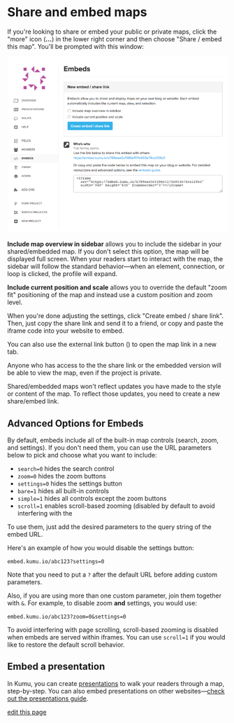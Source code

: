 # Share and embed maps

If you're looking to share or embed your public or private maps, click the "more" icon (**...**) in the lower right corner and then choose "Share / embed this map". You'll be prompted with this window:

<img class="img-responsive" src="/images/embed-modal.png" />

**Include map overview in sidebar** allows you to include the sidebar in your shared/embedded map. If you don't select this option, the map will be displayed full screen. When your readers start to interact with the map, the sidebar will follow the standard behavior&mdash;when an element, connection, or loop is clicked, the profile will expand.

**Include current position and scale** allows you to override the default "zoom fit" positioning of the map and instead use a custom position and zoom level.

When you're done adjusting the settings, click "Create embed / share link". Then, just copy the share link and send it to a friend, or copy and paste the iframe code into your website to embed.

You can also use the external link button (<i class="fa fa-external-link-square"></i>) to open the map link in a new tab.

<p class="alert alert-warning">
Anyone who has access to the the share link or the embedded version will be able to view the map, even if the project is private.
</p>

<p class="alert alert-warning">
Shared/embedded maps won't reflect updates you have made to the style or content of the map. To reflect those updates, you need to create a new share/embed link.
</p>

## Advanced Options for Embeds

By default, embeds include all of the built-in map controls (search, zoom, and settings). If you don't need them, you can use the URL parameters below to pick and choose what you want to include:

- `search=0` hides the search control
- `zoom=0` hides the zoom buttons
- `settings=0` hides the settings button
- `bare=1` hides all built-in controls
- `simple=1` hides all controls except the zoom buttons
- `scroll=1` enables scroll-based zooming (disabled by default to avoid interfering with the 

To use them, just add the desired parameters to the query string of the embed URL.

Here's an example of how you would disable the settings button:

```
embed.kumu.io/abc123?settings=0
```

Note that you need to put a `?` after the default URL before adding custom parameters.

Also, if you are using more than one custom parameter, join them together with `&`. For example, to disable zoom **and** settings, you would use:

```
embed.kumu.io/abc123?zoom=0&settings=0
```

To avoid interfering with page scrolling, scroll-based zooming is disabled when embeds are served within iframes. You can use `scroll=1` if you would like to restore the default scroll behavior.

## Embed a presentation

In Kumu, you can create [presentations](/guides/presentations.md) to walk your readers through a map, step-by-step. You can also embed presentations on other websites—[check out the presentations guide](/guides/presentations.md#embed-a-presentation).


<span class="edit-link"><a href="https://github.com/kumu/docs/blob/master/guides/share-and-embed.md" target="_blank"><i class="fa fa-github"></i> edit this page</a></span>
